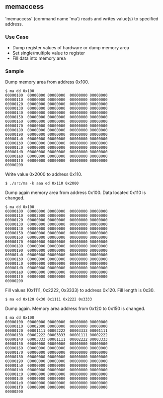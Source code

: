 ## memaccess
'memaccess' (command name 'ma') reads and writes value(s) to specified address.

### Use Case

* Dump register values of hardware or dump memory area
* Set single/multiple value to register
* Fill data into memory area


### Sample


Dump memory area from address 0x100.

~~~
$ ma dd 0x100
00000100  00000000 00000000  00000000 00000000
00000110  00000000 00000000  00000000 00000000
00000120  00000000 00000000  00000000 00000000
00000130  00000000 00000000  00000000 00000000
00000140  00000000 00000000  00000000 00000000
00000150  00000000 00000000  00000000 00000000
00000160  00000000 00000000  00000000 00000000
00000170  00000000 00000000  00000000 00000000
00000180  00000000 00000000  00000000 00000000
00000190  00000000 00000000  00000000 00000000
000001a0  00000000 00000000  00000000 00000000
000001b0  00000000 00000000  00000000 00000000
000001c0  00000000 00000000  00000000 00000000
000001d0  00000000 00000000  00000000 00000000
000001e0  00000000 00000000  00000000 00000000
000001f0  00000000 00000000  00000000 00000000
00000200
~~~

Write value 0x2000 to address 0x110.

~~~
$ ./src/ma -k aaa ed 0x110 0x2000
~~~

Dump again memory area from address 0x100. Data located 0x110 is changed.

~~~
$ ma dd 0x100
00000100  00000000 00000000  00000000 00000000
00000110  00002000 00000000  00000000 00000000
00000120  00000000 00000000  00000000 00000000
00000130  00000000 00000000  00000000 00000000
00000140  00000000 00000000  00000000 00000000
00000150  00000000 00000000  00000000 00000000
00000160  00000000 00000000  00000000 00000000
00000170  00000000 00000000  00000000 00000000
00000180  00000000 00000000  00000000 00000000
00000190  00000000 00000000  00000000 00000000
000001a0  00000000 00000000  00000000 00000000
000001b0  00000000 00000000  00000000 00000000
000001c0  00000000 00000000  00000000 00000000
000001d0  00000000 00000000  00000000 00000000
000001e0  00000000 00000000  00000000 00000000
000001f0  00000000 00000000  00000000 00000000
00000200
~~~

Fill values (0x1111, 0x2222, 0x3333) to address 0x120. Fill length is 0x30.

~~~
$ ma ed 0x120 0x30 0x1111 0x2222 0x3333
~~~

Dump again. Memory area address from 0x120 to 0x150 is changed.

~~~
$ ma dd 0x100
00000100  00000000 00000000  00000000 00000000
00000110  00002000 00000000  00000000 00000000
00000120  00001111 00002222  00003333 00001111
00000130  00002222 00003333  00001111 00002222
00000140  00003333 00001111  00002222 00003333
00000150  00000000 00000000  00000000 00000000
00000160  00000000 00000000  00000000 00000000
00000170  00000000 00000000  00000000 00000000
00000180  00000000 00000000  00000000 00000000
00000190  00000000 00000000  00000000 00000000
000001a0  00000000 00000000  00000000 00000000
000001b0  00000000 00000000  00000000 00000000
000001c0  00000000 00000000  00000000 00000000
000001d0  00000000 00000000  00000000 00000000
000001e0  00000000 00000000  00000000 00000000
000001f0  00000000 00000000  00000000 00000000
00000200
~~~

